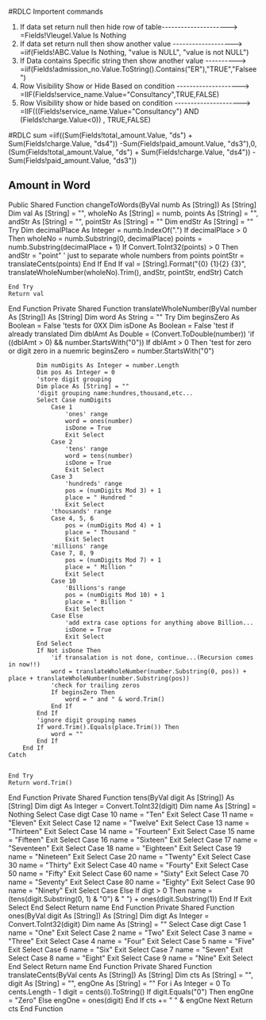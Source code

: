 #RDLC Importent commands
1. If data set return null then hide row of table--------------------->  =Fields!Vleugel.Value Is Nothing
2. If data set return null then show another value ------------------->  =iif(Fields!ABC.Value Is Nothing, "value is NULL", "value is not NULL") 
3. If Data contains Specific string then show another value ---------->  =iif(Fields!admission_no.Value.ToString().Contains("ER"),"TRUE","Falsee")
4. Row Visibility Show or Hide Based on condition --------------------> =IIF(Fields!service_name.Value="Consultancy",TRUE,FALSE)
5. Row Visibility show or hide based on condition ---------------------> =IIF(((Fields!service_name.Value="Consultancy") AND (Fields!charge.Value<0)) , TRUE,FALSE)



#RDLC sum
=iif((Sum(Fields!total_amount.Value, "ds") + Sum(Fields!charge.Value, "ds4")) -Sum(Fields!paid_amount.Value, "ds3"),0,(Sum(Fields!total_amount.Value, "ds") + Sum(Fields!charge.Value, "ds4")) -Sum(Fields!paid_amount.Value, "ds3"))



## Amount in Word 
Public Shared Function changeToWords(ByVal numb As [String]) As [String]
    Dim val As [String] = "", wholeNo As [String] = numb, points As [String] = "", andStr As [String] = "", pointStr As [String] = ""
    Dim endStr As [String] = ""
    Try
        Dim decimalPlace As Integer = numb.IndexOf(".")
        If decimalPlace > 0 Then
            wholeNo = numb.Substring(0, decimalPlace)
            points = numb.Substring(decimalPlace + 1)
            If Convert.ToInt32(points) > 0 Then
                andStr = "point"
                ' just to separate whole numbers from points
                pointStr = translateCents(points)
            End If
        End If
        val = [String].Format("{0} {1}{2} {3}", translateWholeNumber(wholeNo).Trim(), andStr, pointStr, endStr)
    Catch
       

    End Try
    Return val
End Function
Private Shared Function translateWholeNumber(ByVal number As [String]) As [String]
    Dim word As String = ""
    Try
        Dim beginsZero As Boolean = False
        'tests for 0XX
        Dim isDone As Boolean = False
        'test if already translated
        Dim dblAmt As Double = (Convert.ToDouble(number))
        'if ((dblAmt > 0) && number.StartsWith("0"))
        If dblAmt > 0 Then
            'test for zero or digit zero in a nuemric
            beginsZero = number.StartsWith("0")
           
            Dim numDigits As Integer = number.Length
            Dim pos As Integer = 0
            'store digit grouping
            Dim place As [String] = ""
            'digit grouping name:hundres,thousand,etc...
            Select Case numDigits
                Case 1
                    'ones' range
                    word = ones(number)
                    isDone = True
                    Exit Select
                Case 2
                    'tens' range
                    word = tens(number)
                    isDone = True
                    Exit Select
                Case 3
                    'hundreds' range
                    pos = (numDigits Mod 3) + 1
                    place = " Hundred "
                    Exit Select
                'thousands' range
                Case 4, 5, 6
                    pos = (numDigits Mod 4) + 1
                    place = " Thousand "
                    Exit Select
                'millions' range
                Case 7, 8, 9
                    pos = (numDigits Mod 7) + 1
                    place = " Million "
                    Exit Select
                Case 10
                    'Billions's range
                    pos = (numDigits Mod 10) + 1
                    place = " Billion "
                    Exit Select
                Case Else
                    'add extra case options for anything above Billion...
                    isDone = True
                    Exit Select
            End Select
            If Not isDone Then
                'if transalation is not done, continue...(Recursion comes in now!!)
                word = translateWholeNumber(number.Substring(0, pos)) + place + translateWholeNumber(number.Substring(pos))
                'check for trailing zeros
                If beginsZero Then
                    word = " and " & word.Trim()
                End If
            End If
            'ignore digit grouping names
            If word.Trim().Equals(place.Trim()) Then
                word = ""
            End If
        End If
    Catch
       

    End Try
    Return word.Trim()
End Function
Private Shared Function tens(ByVal digit As [String]) As [String]
    Dim digt As Integer = Convert.ToInt32(digit)
    Dim name As [String] = Nothing
    Select Case digt
        Case 10
            name = "Ten"
            Exit Select
        Case 11
            name = "Eleven"
            Exit Select
        Case 12
            name = "Twelve"
            Exit Select
        Case 13
            name = "Thirteen"
            Exit Select
        Case 14
            name = "Fourteen"
            Exit Select
        Case 15
            name = "Fifteen"
            Exit Select
        Case 16
            name = "Sixteen"
            Exit Select
        Case 17
            name = "Seventeen"
            Exit Select
        Case 18
            name = "Eighteen"
            Exit Select
        Case 19
            name = "Nineteen"
            Exit Select
        Case 20
            name = "Twenty"
            Exit Select
        Case 30
            name = "Thirty"
            Exit Select
        Case 40
            name = "Fourty"
            Exit Select
        Case 50
            name = "Fifty"
            Exit Select
        Case 60
            name = "Sixty"
            Exit Select
        Case 70
            name = "Seventy"
            Exit Select
        Case 80
            name = "Eighty"
            Exit Select
        Case 90
            name = "Ninety"
            Exit Select
        Case Else
            If digt > 0 Then
                name = (tens(digit.Substring(0, 1) & "0") & " ") + ones(digit.Substring(1))
            End If
            Exit Select
    End Select
    Return name
End Function
Private Shared Function ones(ByVal digit As [String]) As [String]
    Dim digt As Integer = Convert.ToInt32(digit)
    Dim name As [String] = ""
    Select Case digt
        Case 1
            name = "One"
            Exit Select
        Case 2
            name = "Two"
            Exit Select
        Case 3
            name = "Three"
            Exit Select
        Case 4
            name = "Four"
            Exit Select
        Case 5
            name = "Five"
            Exit Select
        Case 6
            name = "Six"
            Exit Select
        Case 7
            name = "Seven"
            Exit Select
        Case 8
            name = "Eight"
            Exit Select
        Case 9
            name = "Nine"
            Exit Select
    End Select
    Return name
End Function
Private Shared Function translateCents(ByVal cents As [String]) As [String]
    Dim cts As [String] = "", digit As [String] = "", engOne As [String] = ""
    For i As Integer = 0 To cents.Length - 1
        digit = cents(i).ToString()
        If digit.Equals("0") Then
            engOne = "Zero"
        Else
            engOne = ones(digit)
        End If
        cts += " " & engOne
    Next
    Return cts
End Function
